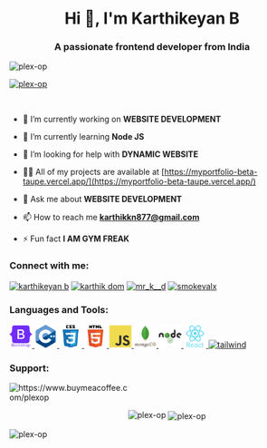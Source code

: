 <h1 align="center">Hi 👋, I'm Karthikeyan B</h1>
<h3 align="center">A passionate frontend developer from India</h3>

<p align="left"> <img src="https://komarev.com/ghpvc/?username=plex-op&label=Profile%20views&color=0e75b6&style=flat" alt="plex-op" /> </p>

<p align="left"> <a href="https://github.com/ryo-ma/github-profile-trophy"><img src="https://github-profile-trophy.vercel.app/?username=plex-op" alt="plex-op" /></a> </p>

<p align="left"> <a href="https://twitter.com/" target="blank"><img src="https://img.shields.io/twitter/follow/?logo=twitter&style=for-the-badge" alt="" /></a> </p>

- 🔭 I’m currently working on **WEBSITE DEVELOPMENT**

- 🌱 I’m currently learning **Node JS**

- 🤝 I’m looking for help with **DYNAMIC WEBSITE**

- 👨‍💻 All of my projects are available at [https://myportfolio-beta-taupe.vercel.app/](https://myportfolio-beta-taupe.vercel.app/)

- 💬 Ask me about **WEBSITE DEVELOPMENT**

- 📫 How to reach me **karthikkn877@gmail.com**

- ⚡ Fun fact **I AM GYM FREAK**

<h3 align="left">Connect with me:</h3>
<p align="left">
<a href="https://linkedin.com/in/karthikeyan b" target="blank"><img align="center" src="https://raw.githubusercontent.com/rahuldkjain/github-profile-readme-generator/master/src/images/icons/Social/linked-in-alt.svg" alt="karthikeyan b" height="30" width="40" /></a>
<a href="https://fb.com/karthik dom" target="blank"><img align="center" src="https://raw.githubusercontent.com/rahuldkjain/github-profile-readme-generator/master/src/images/icons/Social/facebook.svg" alt="karthik dom" height="30" width="40" /></a>
<a href="https://instagram.com/mr_k__d" target="blank"><img align="center" src="https://raw.githubusercontent.com/rahuldkjain/github-profile-readme-generator/master/src/images/icons/Social/instagram.svg" alt="mr_k__d" height="30" width="40" /></a>
<a href="https://www.youtube.com/c/smokevalx" target="blank"><img align="center" src="https://raw.githubusercontent.com/rahuldkjain/github-profile-readme-generator/master/src/images/icons/Social/youtube.svg" alt="smokevalx" height="30" width="40" /></a>
</p>


<h3 align="left">Languages and Tools:</h3>
<p align="left"> <a href="https://getbootstrap.com" target="_blank" rel="noreferrer"> <img src="https://raw.githubusercontent.com/devicons/devicon/master/icons/bootstrap/bootstrap-plain-wordmark.svg" alt="bootstrap" width="40" height="40"/> </a> <a href="https://www.w3schools.com/cpp/" target="_blank" rel="noreferrer"> <img src="https://raw.githubusercontent.com/devicons/devicon/master/icons/cplusplus/cplusplus-original.svg" alt="cplusplus" width="40" height="40"/> </a> <a href="https://www.w3schools.com/css/" target="_blank" rel="noreferrer"> <img src="https://raw.githubusercontent.com/devicons/devicon/master/icons/css3/css3-original-wordmark.svg" alt="css3" width="40" height="40"/> </a> <a href="https://www.w3.org/html/" target="_blank" rel="noreferrer"> <img src="https://raw.githubusercontent.com/devicons/devicon/master/icons/html5/html5-original-wordmark.svg" alt="html5" width="40" height="40"/> </a> <a href="https://developer.mozilla.org/en-US/docs/Web/JavaScript" target="_blank" rel="noreferrer"> <img src="https://raw.githubusercontent.com/devicons/devicon/master/icons/javascript/javascript-original.svg" alt="javascript" width="40" height="40"/> </a> <a href="https://www.mongodb.com/" target="_blank" rel="noreferrer"> <img src="https://raw.githubusercontent.com/devicons/devicon/master/icons/mongodb/mongodb-original-wordmark.svg" alt="mongodb" width="40" height="40"/> </a> <a href="https://nodejs.org" target="_blank" rel="noreferrer"> <img src="https://raw.githubusercontent.com/devicons/devicon/master/icons/nodejs/nodejs-original-wordmark.svg" alt="nodejs" width="40" height="40"/> </a> <a href="https://reactjs.org/" target="_blank" rel="noreferrer"> <img src="https://raw.githubusercontent.com/devicons/devicon/master/icons/react/react-original-wordmark.svg" alt="react" width="40" height="40"/> </a> <a href="https://tailwindcss.com/" target="_blank" rel="noreferrer"> <img src="https://www.vectorlogo.zone/logos/tailwindcss/tailwindcss-icon.svg" alt="tailwind" width="40" height="40"/> </a> </p>
<h3 align="left">Support:</h3>
<p><a href="https://www.buymeacoffee.com/https://www.buymeacoffee.com/plexop"> <img align="left" src="https://cdn.buymeacoffee.com/buttons/v2/default-yellow.png" height="50" width="210" alt="https://www.buymeacoffee.com/plexop" /></a></p><br><br>

<p><img align="left" src="https://github-readme-stats.vercel.app/api/top-langs?username=plex-op&show_icons=true&locale=en&layout=compact" alt="plex-op" /></p>

<p>&nbsp;<img align="center" src="https://github-readme-stats.vercel.app/api?username=plex-op&show_icons=true&locale=en" alt="plex-op" /></p>

<p><img align="center" src="https://github-readme-streak-stats.herokuapp.com/?user=plex-op&" alt="plex-op" /></p>
